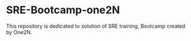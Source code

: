 # SRE-Bootcamp-one2N
This repository is dedicated to solution of SRE training, Bootcamp created by One2N. 
